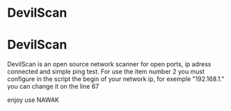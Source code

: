 # DevilScan
# DevilScan
DevilScan is an open source network scanner for open ports, ip adress connected and simple ping test. 
For use the item number 2 you must configure in the script the begin of your network ip, for exemple "192.168.1."
you can change it on the line 67

enjoy use
NAWAK
